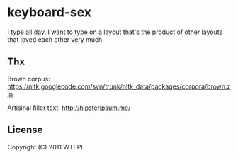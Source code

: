 # keyboard-sex

I type all day. I want to type on a layout that's the product of other
layouts that loved each other very much.

## Thx

Brown corpus: https://nltk.googlecode.com/svn/trunk/nltk_data/packages/corpora/brown.zip

Artisinal filler text: http://hipsteripsum.me/


## License

Copyright (C) 2011 WTFPL
